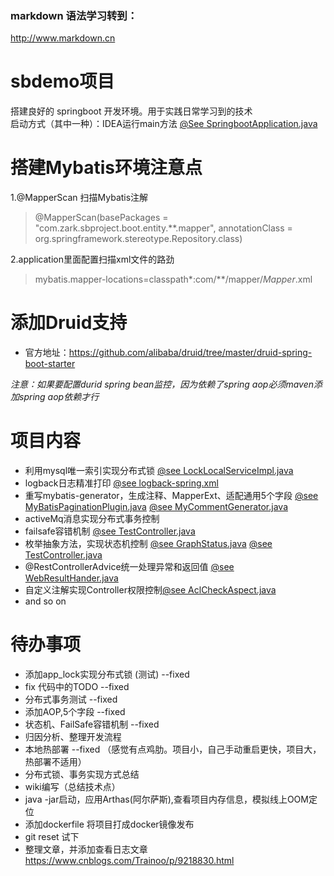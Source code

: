 ### markdown 语法学习转到：
http://www.markdown.cn
# sbdemo项目
搭建良好的 springboot 开发环境。用于实践日常学习到的技术  
启动方式（其中一种）：IDEA运行main方法 [@See SpringbootApplication.java](https://github.com/zcgitzc/sbdemo/blob/project_init/boot-start/src/main/java/com/zark/sbproject/boot/start/SpringbootApplication.java)

# 搭建Mybatis环境注意点
1.@MapperScan 扫描Mybatis注解
> @MapperScan(basePackages = "com.zark.sbproject.boot.entity.**.mapper", annotationClass = org.springframework.stereotype.Repository.class)

2.application里面配置扫描xml文件的路劲
> mybatis.mapper-locations=classpath*:com/**/mapper/*Mapper*.xml

# 添加Druid支持
* 官方地址：https://github.com/alibaba/druid/tree/master/druid-spring-boot-starter

*注意：如果要配置durid spring bean监控，因为依赖了spring aop必须maven添加spring aop依赖才行*

# 项目内容
* 利用mysql唯一索引实现分布式锁 [@see LockLocalServiceImpl.java](https://github.com/zcgitzc/sbdemo/blob/project_init/boot-service/src/main/java/com/zark/sbproject/boot/service/common/service/impl/LockLocalServiceImpl.java)
* logback日志精准打印 [@see logback-spring.xml](https://github.com/zcgitzc/sbdemo/blob/project_init/boot-start/src/main/resources/logback-spring.xml)
* 重写mybatis-generator，生成注释、MapperExt、适配通用5个字段 [@see MyBatisPaginationPlugin.java](https://github.com/zcgitzc/sbdemo/blob/project_init/boot-dao/src/main/java/com/zark/sbproject/boot/dao/plugin/MyBatisPaginationPlugin.java) [@see MyCommentGenerator.java](https://github.com/zcgitzc/sbdemo/blob/project_init/boot-dao/src/main/java/com/zark/sbproject/boot/dao/plugin/MyCommentGenerator.java)
* activeMq消息实现分布式事务控制
* failsafe容错机制 [@see TestController.java](https://github.com/zcgitzc/sbdemo/blob/project_init/boot-web/src/main/java/com/zark/sbproject/boot/web/controller/TestController.java)
* 枚举抽象方法，实现状态机控制 [@see GraphStatus.java](https://github.com/zcgitzc/sbdemo/blob/project_init/boot-service/src/main/java/com/zark/sbproject/boot/service/common/constant/GraphStatus.java) [@see TestController.java](https://github.com/zcgitzc/sbdemo/blob/project_init/boot-web/src/main/java/com/zark/sbproject/boot/web/controller/TestController.java)
* @RestControllerAdvice统一处理异常和返回值 [@see WebResultHander.java](https://github.com/zcgitzc/sbdemo/blob/project_init/boot-web/src/main/java/com/zark/sbproject/boot/web/framework/WebResultHandler.java)
* 自定义注解实现Controller权限控制[@see AclCheckAspect.java](https://github.com/zcgitzc/sbdemo/blob/project_init/boot-web/src/main/java/com/zark/sbproject/boot/web/permission/aspect/AclCheckAspect.java)
* and so on 

# 待办事项
* 添加app_lock实现分布式锁 (测试) --fixed
* fix 代码中的TODO  --fixed
* 分布式事务测试 --fixed
* 添加AOP,5个字段     --fixed
* 状态机、FailSafe容错机制  --fixed
* 归因分析、整理开发流程
* 本地热部署 --fixed （感觉有点鸡肋。项目小，自己手动重启更快，项目大，热部署不适用）
* 分布式锁、事务实现方式总结
* wiki编写（总结技术点）
* java -jar启动，应用Arthas(阿尔萨斯),查看项目内存信息，模拟线上OOM定位
* 添加dockerfile 将项目打成docker镜像发布
* git reset 试下
* 整理文章，并添加查看日志文章 https://www.cnblogs.com/Trainoo/p/9218830.html


